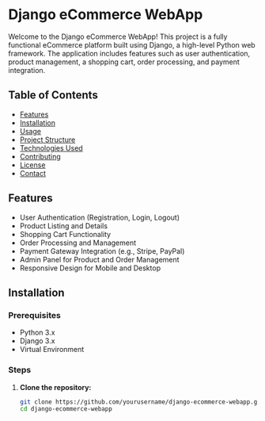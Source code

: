 # Django eCommerce WebApp

Welcome to the Django eCommerce WebApp! This project is a fully functional eCommerce platform built using Django, a high-level Python web framework. The application includes features such as user authentication, product management, a shopping cart, order processing, and payment integration.

## Table of Contents

- [Features](#features)
- [Installation](#installation)
- [Usage](#usage)
- [Project Structure](#project-structure)
- [Technologies Used](#technologies-used)
- [Contributing](#contributing)
- [License](#license)
- [Contact](#contact)

## Features

- User Authentication (Registration, Login, Logout)
- Product Listing and Details
- Shopping Cart Functionality
- Order Processing and Management
- Payment Gateway Integration (e.g., Stripe, PayPal)
- Admin Panel for Product and Order Management
- Responsive Design for Mobile and Desktop

## Installation

### Prerequisites

- Python 3.x
- Django 3.x
- Virtual Environment

### Steps

1. **Clone the repository:**

   ```bash
   git clone https://github.com/yourusername/django-ecommerce-webapp.git
   cd django-ecommerce-webapp


   
